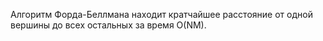 Алгоритм Форда-Беллмана находит кратчайшее расстояние от одной вершины до всех остальных за время O(NM).